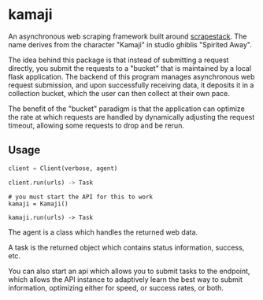 # kamaji

An asynchronous web scraping framework built around [scrapestack](https://scrapestack.com). The name derives from the character "Kamaji" in studio ghiblis "Spirited Away".

The idea behind this package is that instead of submitting a request directly, you submit the requests to a "bucket" that is maintained by a local flask application. The backend of this program manages asynchronous web request submission, and upon successfully receiving data, it deposits it in a collection bucket, which the user can then collect at their own pace.

The benefit of the "bucket" paradigm is that the application can optimize the rate at which requests are handled by dynamically adjusting the request timeout, allowing some requests to drop and be rerun.

## Usage

```python
client = Client(verbose, agent)

client.run(urls) -> Task
```

```
# you must start the API for this to work
kamaji = Kamaji()

kamaji.run(urls) -> Task
```

The agent is a class which handles the returned web data.

A task is the returned object which contains status information, success, etc.

You can also start an api which allows you to submit tasks to the endpoint, which allows the API instance to adaptively learn the best way to submit information, optimizing either for speed, or success rates, or both.